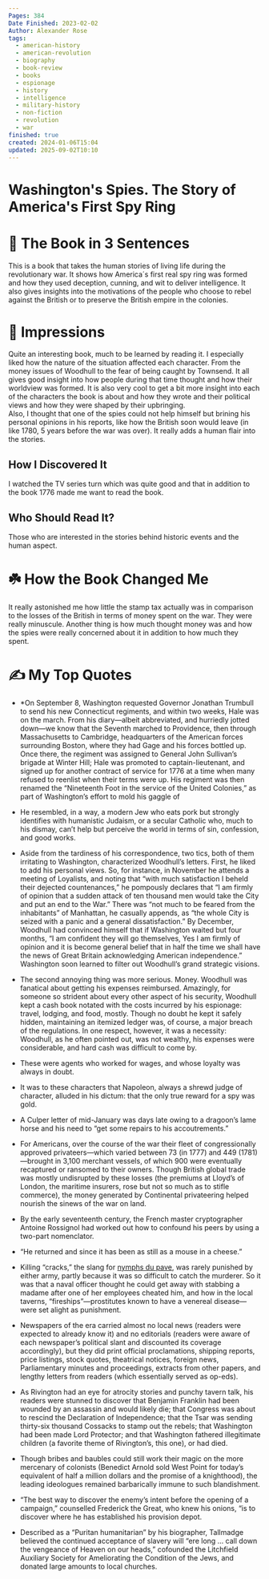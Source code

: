 ```yaml
---
Pages: 384
Date Finished: 2023-02-02
Author: Alexander Rose
tags:
  - american-history
  - american-revolution
  - biography
  - book-review
  - books
  - espionage
  - history
  - intelligence
  - military-history
  - non-fiction
  - revolution
  - war
finished: true
created: 2024-01-06T15:04
updated: 2025-09-02T10:10
---
```

# Washington's Spies. The Story of America's First Spy Ring


# 🚀 The Book in 3 Sentences
This is a book that takes the human stories of living life during the revolutionary war. It shows how America´s first real spy ring was formed and how they used deception, cunning, and wit to deliver intelligence. It also gives insights into the motivations of the people who choose to rebel against the British or to preserve the British empire in the colonies. 

# 🎨 Impressions
Quite an interesting book, much to be learned by reading it. I especially liked how the nature of the situation affected each character. From the money issues of Woodhull to the fear of being caught by Townsend. It all gives good insight into how people during that time thought and how their worldview was formed.  It is also very cool to get a bit more insight into each of the characters the book is about and how they wrote and their political views and how they were shaped by their upbringing.  
Also, I thought that one of the spies could not help himself but brining his personal opinions in his reports, like how the British soon would leave (in like 1780, 5 years before the war was over). It really adds a human flair into the stories. 

## How I Discovered It
I watched the TV series turn which was quite good and that in addition to the book 1776 made me want to read the book. 

## Who Should Read It?
Those who are interested in the stories behind historic events and the human aspect. 

# ☘️ How the Book Changed Me
It really astonished me how little the stamp tax actually was in comparison to the losses of the British in terms of money spent on the war. They were really minuscule.  Another thing is how much thought money was and how the spies were really concerned about it in addition to how much they spent. 

# ✍️ My Top  Quotes

-  *On September 8, Washington requested Governor Jonathan Trumbull to send his new Connecticut regiments, and within two weeks, Hale was on the march. From his diary—albeit abbreviated, and hurriedly jotted down—we know that the Seventh marched to Providence, then through Massachusetts to Cambridge, headquarters of the American forces surrounding Boston, where they had Gage and his forces bottled up. Once there, the regiment was assigned to General John Sullivan’s brigade at Winter Hill; Hale was promoted to captain-lieutenant, and signed up for another contract of service for 1776 at a time when many refused to reenlist when their terms were up. His regiment was then renamed the “Nineteenth Foot in the service of the United Colonies,” as part of Washington’s effort to mold his gaggle of
 
- He resembled, in a way, a modern Jew who eats pork but strongly identifies with humanistic Judaism, or a secular Catholic who, much to his dismay, can’t help but perceive the world in terms of sin, confession, and good works.
 
- Aside from the tardiness of his correspondence, two tics, both of them irritating to Washington, characterized Woodhull’s letters. First, he liked to add his personal views. So, for instance, in November he attends a meeting of Loyalists, and noting that “with much satisfaction I beheld their dejected countenances,” he pompously declares that “I am firmly of opinion that a sudden attack of ten thousand men would take the City and put an end to the War.” There was “not much to be feared from the inhabitants” of Manhattan, he casually appends, as “the whole City is seized with a panic and a general dissatisfaction.” By December, Woodhull had convinced himself that if Washington waited but four months, “I am confident they will go themselves, Yes I am firmly of opinion and it is become general belief that in half the time we shall have the news of Great Britain acknowledging American independence.” Washington soon learned to filter out Woodhull’s grand strategic visions.
 
- The second annoying thing was more serious. Money. Woodhull was fanatical about getting his expenses reimbursed. Amazingly, for someone so strident about every other aspect of his security, Woodhull kept a cash book notated with the costs incurred by his espionage: travel, lodging, and food, mostly. Though no doubt he kept it safely hidden, maintaining an itemized ledger was, of course, a major breach of the regulations. In one respect, however, it was a necessity: Woodhull, as he often pointed out, was not wealthy, his expenses were considerable, and hard cash was difficult to come by.
 
- These were agents who worked for wages, and whose loyalty was always in doubt.
 
- It was to these characters that Napoleon, always a shrewd judge of character, alluded in his dictum: that the only true reward for a spy was gold.
 
- A Culper letter of mid-January was days late owing to a dragoon’s lame horse and his need to “get some repairs to his accoutrements.”
 
- For Americans, over the course of the war their fleet of congressionally approved privateers—which varied between 73 (in 1777) and 449 (1781)—brought in 3,100 merchant vessels, of which 900 were eventually recaptured or ransomed to their owners. Though British global trade was mostly undisrupted by these losses (the premiums at Lloyd’s of London, the maritime insurers, rose but not so much as to stifle commerce), the money generated by Continental privateering helped nourish the sinews of the war on land.
- By the early seventeenth century, the French master cryptographer Antoine Rossignol had worked out how to confound his peers by using a two-part nomenclator.
 
- “He returned and since it has been as still as a mouse in a cheese.”
 
- Killing “cracks,” the slang for [nymphs du pave](https://greensdictofslang.com/entry/cax3pga), was rarely punished by either army, partly because it was so difficult to catch the murderer. So it was that a naval officer thought he could get away with stabbing a madame after one of her employees cheated him, and how in the local taverns, “fireships”—prostitutes known to have a venereal disease—were set alight as punishment.
 
- Newspapers of the era carried almost no local news (readers were expected to already know it) and no editorials (readers were aware of each newspaper’s political slant and discounted its coverage accordingly), but they did print official proclamations, shipping reports, price listings, stock quotes, theatrical notices, foreign news, Parliamentary minutes and proceedings, extracts from other papers, and lengthy letters from readers (which essentially served as op-eds).

- As Rivington had an eye for atrocity stories and punchy tavern talk, his readers were stunned to discover that Benjamin Franklin had been wounded by an assassin and would likely die; that Congress was about to rescind the Declaration of Independence; that the Tsar was sending thirty-six thousand Cossacks to stamp out the rebels; that Washington had been made Lord Protector; and that Washington fathered illegitimate children (a favorite theme of Rivington’s, this one), or had died.
 
- Though bribes and baubles could still work their magic on the more mercenary of colonists (Benedict Arnold sold West Point for today’s equivalent of half a million dollars and the promise of a knighthood), the leading ideologues remained barbarically immune to such blandishment.
 
- “The best way to discover the enemy’s intent before the opening of a campaign,” counselled Frederick the Great, who knew his onions, “is to discover where he has established his provision depot.
 
- Described as a “Puritan humanitarian” by his biographer, Tallmadge believed the continued acceptance of slavery will “ere long … call down the vengeance of Heaven on our heads,” cofounded the Litchfield Auxiliary Society for Ameliorating the Condition of the Jews, and donated large amounts to local churches.
 
